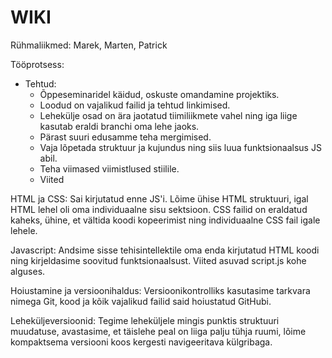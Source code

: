# WIKI

Rühmaliikmed: Marek, Marten, Patrick

Tööprotsess:

+ Tehtud:
    + Õppeseminaridel käidud, oskuste omandamine projektiks.
    + Loodud on vajalikud failid ja tehtud linkimised.
    + Lehekülje osad on ära jaotatud tiimiliikmete vahel ning iga liige kasutab eraldi branchi oma lehe jaoks.
    + Pärast suuri edusamme teha mergimised.
    + Vaja lõpetada struktuur ja kujundus ning siis luua funktsionaalsus JS abil.
    + Teha viimased viimistlused stiilile.
    + Viited

HTML ja CSS:
Sai kirjutatud enne JS'i. Lõime ühise HTML struktuuri, igal HTML lehel oli oma individuaalne sisu sektsioon.
CSS failid on eraldatud kaheks, ühine, et vältida koodi kopeerimist ning individuaalne CSS fail igale lehele.

Javascript:
Andsime sisse tehisintellektile oma enda kirjutatud HTML koodi ning kirjeldasime soovitud funktsionaalsust.
Viited asuvad script.js kohe alguses.

Hoiustamine ja versioonihaldus:
Versioonikontrolliks kasutasime tarkvara nimega Git, kood ja kõik vajalikud failid said hoiustatud GitHubi.

Leheküljeversioonid:
Tegime leheküljele mingis punktis struktuuri muudatuse, avastasime, et täislehe peal on liiga palju tühja ruumi,
lõime kompaktsema versiooni koos kergesti navigeeritava külgribaga.